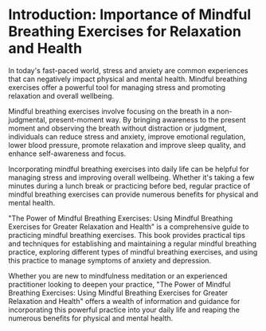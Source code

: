 Introduction: Importance of Mindful Breathing Exercises for Relaxation and Health
=================================================================================

In today's fast-paced world, stress and anxiety are common experiences that can negatively impact physical and mental health. Mindful breathing exercises offer a powerful tool for managing stress and promoting relaxation and overall wellbeing.

Mindful breathing exercises involve focusing on the breath in a non-judgmental, present-moment way. By bringing awareness to the present moment and observing the breath without distraction or judgment, individuals can reduce stress and anxiety, improve emotional regulation, lower blood pressure, promote relaxation and improve sleep quality, and enhance self-awareness and focus.

Incorporating mindful breathing exercises into daily life can be helpful for managing stress and improving overall wellbeing. Whether it's taking a few minutes during a lunch break or practicing before bed, regular practice of mindful breathing exercises can provide numerous benefits for physical and mental health.

"The Power of Mindful Breathing Exercises: Using Mindful Breathing Exercises for Greater Relaxation and Health" is a comprehensive guide to practicing mindful breathing exercises. This book provides practical tips and techniques for establishing and maintaining a regular mindful breathing practice, exploring different types of mindful breathing exercises, and using this practice to manage symptoms of anxiety and depression.

Whether you are new to mindfulness meditation or an experienced practitioner looking to deepen your practice, "The Power of Mindful Breathing Exercises: Using Mindful Breathing Exercises for Greater Relaxation and Health" offers a wealth of information and guidance for incorporating this powerful practice into your daily life and reaping the numerous benefits for physical and mental health.
